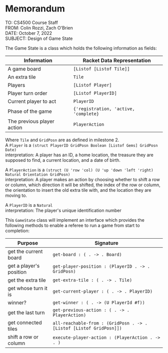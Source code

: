 # Memorandum

TO: CS4500 Course Staff  
FROM: Colin Rozzi, Zach O'Brien  
DATE: October 7, 2022  
SUBJECT: Design of Game State

The Game State is a class which holds the following information as fields:

| Information | Racket Data Representation|  
|-----|----|
|A game board|`[Listof [Listof Tile]]`|
|An extra tile|`Tile`|
|Players| `[Listof Player]`|
|Player turn order | `[Listof PlayerID]` |
|Current player to act | `PlayerID`|
|Phase of the game| `{'registration, 'active, 'complete}`|
|The previous player action| `PlayerAction`|

Where `Tile` and `GridPosn` are as defined in milestone 2.  
A `Player` is a `(struct PlayerID GridPosn Boolean [Listof Gems] GridPosn Date)`  
interpretation: A player has an ID, a home location, the treasure they are supposed to find,  a current location, and a date of birth.

A `PlayerAction` is a `(struct (U 'row 'col) (U 'up 'down 'left 'right) Natural Orientation GridPosn)`  
interpretation: A player makes an action by choosing whether to shift a row or column, which direction it will be shifted, the index of the row or column, the orientation to insert the old extra tile with, and the location they are moving to.

A `PlayerID` is a `Natural`  
interpretation: The player's unique identification number

This `GameState` class will implement an interface which provides the following methods to enable a referee to run a game from start to completion:

| Purpose | Signature |
|--------|---------|
| get the current board | `get-board : ( . -> . Board)`|
| get a player's position | `get-player-position : (PlayerID . -> . GridPosn)` |
| get the extra tile | `get-extra-tile : ( . -> . Tile)`|
| get whose turn it is | `get-current-player : ( . -> . PlayerID)` |
| winner? | `get-winner : ( . -> (U PlayerId #f))` |
| get the last turn | `get-previous-action : ( . -> . PlayerAction)` | 
| get connected tiles | `all-reachable-from : (GridPosn . -> . [Listof [Listof GridPosn]])` |
| shift a row or column | `execute-player-action : (PlayerAction . -> . )` |
